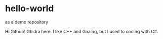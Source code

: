 # hello-world
as a demo repository

Hi Github!
Ghidra here. I like C++ and Goalng, but I used to coding with C#.
